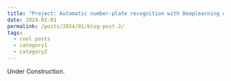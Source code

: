 ```yaml
---
title: "Project: Automatic number‑plate recognition with Deeplearning using pytorch"
date: 2024-01-01
permalink: /posts/2024/01/blog-post-2/
tags:
  - cool posts
  - category1
  - category2
---
```


Under Construction.
